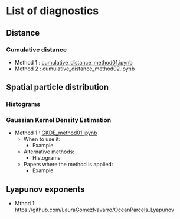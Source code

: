 # List of diagnostics

## Distance
### Cumulative distance
* Method 1 : [cumulative_distance_method01.ipynb](cumulative_distance_method01.ipynb)
* Method 2 : cumulative_distance_method02.ipynb

## Spatial particle distribution 
### Histograms

### Gaussian Kernel Density Estimation
* Method 1 : [GKDE_method01.ipynb](GKDE_method01.ipynb)
  * When to use it:
    * Example
  * Alternative methods:
    * Histograms
  * Papers where the method is applied:
    * Example

## Lyapunov exponents
* Mthod 1: https://github.com/LauraGomezNavarro/OceanParcels_Lyapunov

